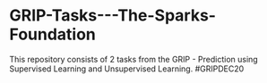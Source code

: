 # GRIP-Tasks---The-Sparks-Foundation
This repository consists of 2 tasks from the GRIP - Prediction using Supervised Learning and Unsupervised Learning. 
#GRIPDEC20
